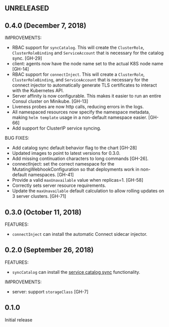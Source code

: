 ## UNRELEASED

## 0.4.0 (December 7, 2018)

IMPROVEMENTS:

  * RBAC support for `syncCatalog`. This will create the `ClusterRole`, `ClusterRoleBinding`
    and `ServiceAccount` that is necessary for the catalog sync. [GH-29]
  * client: agents now have the node name set to the actual K8S node name [GH-14]
  * RBAC support for `connectInject`. This will create a `ClusterRole`, `ClusterRoleBinding`,
    and `ServiceAccount` that is necessary for the connect injector to automatically generate
    TLS certificates to interact with the Kubernetes API.
  * Server affinity is now configurable. This makes it easier to run an entire
    Consul cluster on Minikube. [GH-13]
  * Liveness probes are now http calls, reducing errors in the logs.
  * All namespaced resources now specify the namespace metadata, making `helm template` usage in 
    a non-default namespace easier. [GH-66]
  * Add support for ClusterIP service syncing.

BUG FIXES:

  * Add catalog sync default behavior flag to the chart [GH-28]
  * Updated images to point to latest versions for 0.3.0.
  * Add missing continuation characters to long commands [GH-26].
  * connectInject: set the correct namespace for the MutatingWebhookConfiguration
    so that deployments work in non-default namespaces. [GH-41]
  * Provide a valid `maxUnavailable` value when replicas=1. [GH-58]
  * Correctly sets server resource requirements.
  * Update the `maxUnavailable` default calculation to allow rolling updates on 3 server clusters. [GH-71]

## 0.3.0 (October 11, 2018)

FEATURES:

  * `connectInject` can install the automatic Connect sidecar injector.

## 0.2.0 (September 26, 2018)

FEATURES:

  * `syncCatalog` can install the [service catalog sync](https://www.hashicorp.com/blog/consul-and-kubernetes-service-catalog-sync)
    functionality.

IMPROVEMENTS:

  * server: support `storageClass` [GH-7]

## 0.1.0

Initial release
